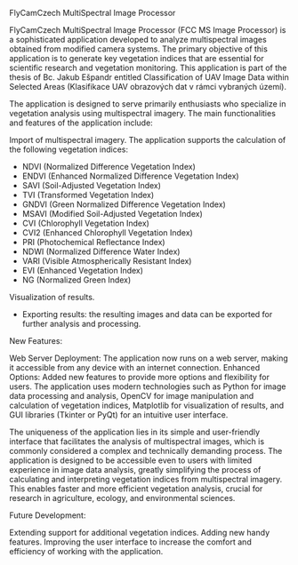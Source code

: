 FlyCamCzech MultiSpectral Image Processor

FlyCamCzech MultiSpectral Image Processor (FCC MS Image Processor) is a sophisticated application developed to analyze multispectral images obtained from modified camera systems. The primary objective of this application is to generate key vegetation indices that are essential for scientific research and vegetation monitoring. This application is part of the thesis of Bc. Jakub Ešpandr entitled Classification of UAV Image Data within Selected Areas (Klasifikace UAV obrazových dat v rámci vybraných území).

The application is designed to serve primarily enthusiasts who specialize in vegetation analysis using multispectral imagery. The main functionalities and features of the application include:

Import of multispectral imagery.
The application supports the calculation of the following vegetation indices:
- NDVI (Normalized Difference Vegetation Index)
- ENDVI (Enhanced Normalized Difference Vegetation Index)
- SAVI (Soil-Adjusted Vegetation Index)
- TVI (Transformed Vegetation Index)
- GNDVI (Green Normalized Difference Vegetation Index)
- MSAVI (Modified Soil-Adjusted Vegetation Index)
- CVI (Chlorophyll Vegetation Index)
- CVI2 (Enhanced Chlorophyll Vegetation Index)
- PRI (Photochemical Reflectance Index)
- NDWI (Normalized Difference Water Index)
- VARI (Visible Atmospherically Resistant Index)
- EVI (Enhanced Vegetation Index)
- NG (Normalized Green Index)

Visualization of results.
- Exporting results: the resulting images and data can be exported for further analysis and processing.

New Features:

Web Server Deployment: The application now runs on a web server, making it accessible from any device with an internet connection.
Enhanced Options: Added new features to provide more options and flexibility for users.
The application uses modern technologies such as Python for image data processing and analysis, OpenCV for image manipulation and calculation of vegetation indices, Matplotlib for visualization of results, and GUI libraries (Tkinter or PyQt) for an intuitive user interface.

The uniqueness of the application lies in its simple and user-friendly interface that facilitates the analysis of multispectral images, which is commonly considered a complex and technically demanding process. The application is designed to be accessible even to users with limited experience in image data analysis, greatly simplifying the process of calculating and interpreting vegetation indices from multispectral imagery. This enables faster and more efficient vegetation analysis, crucial for research in agriculture, ecology, and environmental sciences.

Future Development:

Extending support for additional vegetation indices.
Adding new handy features.
Improving the user interface to increase the comfort and efficiency of working with the application.
